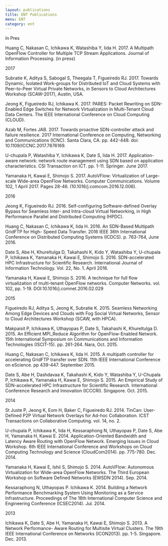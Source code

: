 ```yaml
---
layout: publications
title: ENT Publications
menu: ENT
category: ent
---
```


<div class="border">In Pres</div>

Huang C, Nakasan C, Ichikawa K, Watashiba Y, Iida H. 2017. A Multipath OpenFlow
Controller for Multiple TCP Stream Applications. Journal of Information Processing. (in press)

<div class="border">2017</div>

Subratie K, Aditya S, Sabogal S, Theegala T, Figueiredo RJ. 2017. Towards Dynamic, Isolated
Work-groups for Distributed IoT and Cloud Systems with Peer-to-Peer Virtual Private Networks,
in Sensors to Cloud Architectures Workshop (SCAW-2017), Austin, USA.

Jeong K, Figueiredo RJ, Ichikawa K. 2017. PARES: Packet Rewriting on SDN-Enabled Edge
Switches for Network Virtualization in Multi-Tenant Cloud Data Centers. The IEEE
International Conference on Cloud Computing (CLOUD).

Azab M, Fortes JAB. 2017. Towards proactive SDN-controller attack and failure resilience. 2017
International Conference on Computing, Networking and Communications (ICNC).  Santa Clara,
CA. pp. 442-448.  doi: 10.1109/ICCNC.2017.7876169.

U-chupala P, Watashiba Y, Ichikawa K, Date S, Iida H. 2017. Application-aware network:
network route management using SDN based on application characteristics. CSI Transaction on
ICT. pp. 1-11. Springer. June 2017.

Yamanaka H, Kawai E, Shimojo S. 2017. AutoVFlow: Virtualization of Large-scale Wide-area
OpenFlow Networks. Computer Communications.  Volume 102, 1 April 2017. Pages 28-46.  (10.1016/j.comcom.2016.12.006).

<div class="border">2016</div>

Jeong K, Figueiredo RJ. 2016. Self-configuring Software-defined Overlay Bypass for Seamless
Inter- and Intra-cloud Virtual Networking, in High Performance Parallel and Distributed Computing (HPDC).

Huang C, Nakasan C, Ichikawa K, Iida H. 2016. An SDN-Based Multipath GridFTP for High-
Speed Data Transfer. 2016 IEEE 36th International Conference on Distributed Computing
Systems (ICDCS). p. 763-764, June 2016.

Date S, Abe H, Khureltulga D, Takahashi K, Kido Y, Watashiba Y, U-chupala P, Ichikawa K,
Yamanaka H, Kawai E, Shimojo S. 2016. SDN-accelerated HPC Infrastructure for Scientific
Research. International Journal of Information Technology. Vol. 22, No. 1.  April 2016.

Yamanaka H, Kawai E, Shimojo S. 2016. A technique for full flow virtualization of multi-tenant
OpenFlow networks. Computer Networks. vol. 102, pp. 1-19.  DOI:10.1016/j.comnet.2016.02.029

<div class="border">2015</div>

Figueiredo RJ, Aditya S, Jeong K, Subratie K. 2015. Seamless Networking Among Edge
Devices and Clouds with Fog Social Virtual Networks, Sensor to Cloud Architectures Workshop
(SCAW, with HPCA).

Makpaisit P, Ichikawa K, Uthayopas P, Date S, Takahashi K, Khureltulga D.  2015. An Efficient
MPI_Reduce Algorithm for OpenFlow-Enabled Network. 15th International Symposium on
Communications and Information Technologies (ISCIT-15). pp. 261-264. Nara, Oct. 2015.

Huang C, Nakasan C, Ichikawa K, Iida H. 2015. A multipath controller for accelerating GridFTP
transfer over SDN. 11th IEEE International Conference on eScience. pp 439-447.  September 2015.

Date S, Abe H, Dashdavaa K, Takahashi K, Kido Y, Watashiba Y, U-Chupala P, Ichikawa K,
Yamanaka H, Kawai E, Shimojo S. 2015. An Empirical Study of SDN-accelerated HPC
Infrastructure for Scientific Research. International Conference Research and Innovation
(ICCCRI). Singapore. Oct. 2015.

<div class="border">2014</div>

St Juste P, Jeong K, Eom H, Baker C, Figueiredo RJ. 2014. TinCan: User-Defined P2P Virtual
Network Overlays for Ad-hoc Collaboration. ICST Transactions on Collaborative Computing.  vol. 14, no. 2.

U-chupala P, Ichikawa K, Iida H, Kessaraphong N, Uthayopas P, Date S, Abe H, Yamanaka H,
Kawai E. 2014. Application-Oriented Bandwidth and Latency Aware Routing with OpenFlow
Network.  Emerging Issues in Cloud Workshop. 6th IEEE International Conference and
Workshops on Cloud Computing Technology and Science (CloudCom2014). pp.  775-780. Dec.  2014.

Yamanaka H, Kawai E, Ishii S, Shimojo S. 2014. AutoVFlow: Autonomous Virtualization for
Wide-area OpenFlow Networks. The Third European Workshop on Software Defined Networks
(EWSDN 2014). Sep. 2014.

Kessaraphong N, Uthayopas P. Ichikawa K. 2014. Building a Network Performance
Benchmarking System Using Monitoring as a Service Infrastructure. Proceedings of The 18th
International Computer Science and Engineering Conference (ICSEC2014). Jul.  2014.

<div class="border">2013</div>

Ichikawa K, Date S, Abe H, Yamanaka H, Kawai E, Shimojo S. 2013. A Network Performance-
Aware Routing for Multisite Virtual Clusters. The 19th IEEE International Conference on
Networks (ICON2013). pp. 1-5. Singapore. Dec. 2013.

